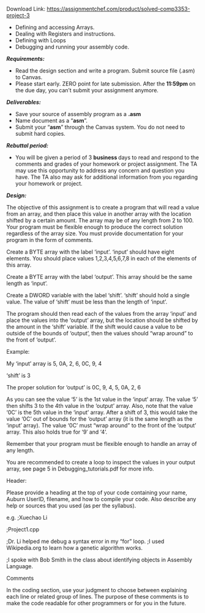 Download Link: https://assignmentchef.com/product/solved-comp3353-project-3
<br>
<ul>

 <li>Defining and accessing Arrays.</li>

 <li>Dealing with Registers and instructions.</li>

 <li>Defining with Loops</li>

 <li>Debugging and running your assembly code.</li>

</ul>

<strong><em>Requirements: </em></strong>

<ul>

 <li>Read the design section and write a program. Submit source file (.asm) to Canvas.</li>

 <li>Please start early. ZERO point for late submission. After the <strong>11:59pm </strong>on the due day, you can’t submit your assignment anymore.</li>

</ul>

<strong><em>Deliverables: </em></strong>

<ul>

 <li>Save your source of assembly program as a <strong>.asm </strong></li>

 <li>Name document as a “<strong>asm</strong>”.</li>

 <li>Submit your “<strong>asm</strong>” through the Canvas system. You do not need to submit hard copies.</li>

</ul>

<strong><em>Rebuttal period: </em></strong>

<ul>

 <li>You will be given a period of 3 <strong>business </strong>days to read and respond to the comments and grades of your homework or project assignment. The TA may use this opportunity to address any concern and question you have. The TA also may ask for additional information from you regarding your homework or project.</li>

</ul>

<strong><em>Design: </em></strong>

The objective of this assignment is to create a program that will read a value from an array, and then place this value in another array with the location shifted by a certain amount. The array may be of any length from 2 to 100. Your program must be flexible enough to produce the correct solution regardless of the array size. You must provide documentation for your program in the form of comments.

Create a BYTE array with the label ‘input’. ‘input’ should have eight elements. You should place values 1,2,3,4,5,6,7,8 in each of the elements of this array.

Create a BYTE array with the label ‘output’. This array should be the same length as ‘input’.

Create a DWORD variable with the label ‘shift’. ‘shift’ should hold a single value. The value of ‘shift’ must be less than the length of ‘input’.

The program should then read each of the values from the array ‘input’ and place the values into the ‘output’ array, but the location should be shifted by the amount in the ‘shift’ variable. If the shift would cause a value to be outside of the bounds of ‘output’, then the values should “wrap around” to the front of ‘output’.

Example:

My ‘input’ array is 5, 0A, 2, 6, 0C, 9, 4

‘shift’ is 3

The proper solution for ‘output’ is 0C, 9, 4, 5, 0A, 2, 6

As you can see the value ‘5’ is the 1st value in the ‘input’ array. The value ‘5’ then shifts 3 to the 4th value in the ‘output’ array. Also, note that the value ‘0C’ is the 5th value in the ‘input’ array. After a shift of 3, this would take the value ‘0C’ out of bounds for the ‘output’ array (it is the same length as the ‘input’ array). The value ‘0C’ must “wrap around” to the front of the ‘output’ array. This also holds true for ‘9′ and ‘4’.

Remember that your program must be flexible enough to handle an array of any length.

You are recommended to create a loop to inspect the values in your output array, see page 5 in Debugging_tutorials.pdf for more info.

Header:

Please provide a heading at the top of your code containing your name, Auburn UserID, filename, and how to compile your code.  Also describe any help or sources that you used (as per the syllabus).

e.g. ;Xuechao Li

;Project1.cpp

;Dr. Li helped me debug a syntax error in my “for” loop. ;I used Wikipedia.org to learn how a genetic algorithm works.

;I spoke with Bob Smith in the class about identifying objects in Assembly Language.

Comments

In the coding section, use your judgment to choose between explaining each line or related group of lines. The purpose of these comments is to make the code readable for other programmers or for you in the future.